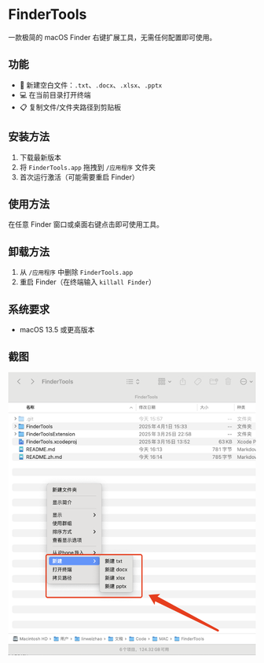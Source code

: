 # FinderTools

一款极简的 macOS Finder 右键扩展工具，无需任何配置即可使用。

## 功能
- 📄 新建空白文件：`.txt`、`.docx`、`.xlsx`、`.pptx`
- 💻 在当前目录打开终端
- 📋 复制文件/文件夹路径到剪贴板

## 安装方法
1. 下载最新版本
2. 将 `FinderTools.app` 拖拽到 `/应用程序` 文件夹
3. 首次运行激活（可能需要重启 Finder）

## 使用方法
在任意 Finder 窗口或桌面右键点击即可使用工具。

## 卸载方法
1. 从 `/应用程序` 中删除 `FinderTools.app`
2. 重启 Finder（在终端输入 `killall Finder`）

## 系统要求
- macOS 13.5 或更高版本

## 截图
![FinderTools 使用演示](screenshot.png) <!-- 请在此处添加你的截图 -->

